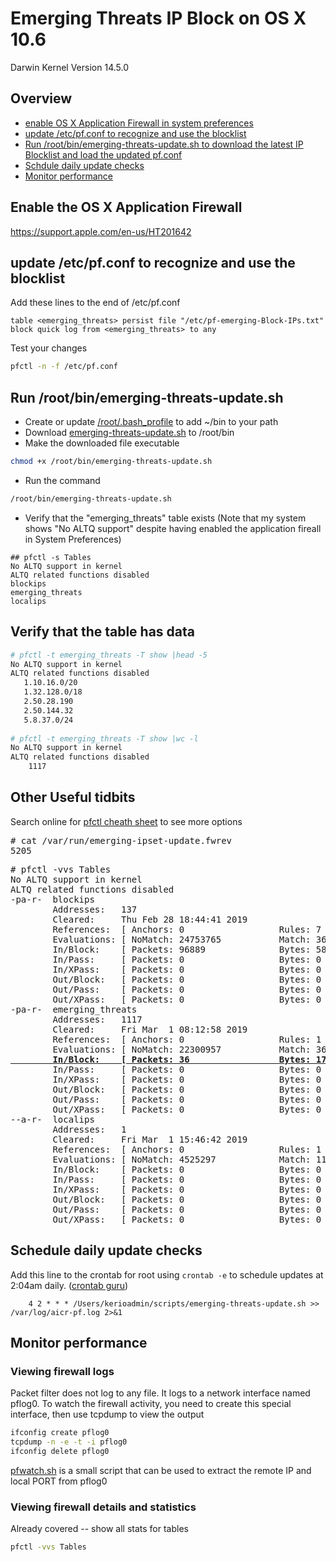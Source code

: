 # Emerging Threats IP Block on OS X 10.6 
Darwin Kernel Version 14.5.0

## Overview
  * [enable OS X Application Firewall in system preferences](#enable-the-os-x-application-firewall)
  * [update /etc/pf.conf to recognize and use the blocklist](#update-etcpfconf-to-recognize-and-use-the-blocklist)
  * [Run /root/bin/emerging-threats-update.sh to download the latest IP Blocklist and load the updated pf.conf](#run-rootbinemerging-threats-updatesh)
  * [Schdule daily update checks](#schedule-daily-update-checks)
  * [Monitor performance](#monitor-performance)

## Enable the OS X Application Firewall
  https://support.apple.com/en-us/HT201642
  
## update /etc/pf.conf to recognize and use the blocklist
Add these lines to the end of /etc/pf.conf
```
table <emerging_threats> persist file "/etc/pf-emerging-Block-IPs.txt"
block quick log from <emerging_threats> to any
```

Test your changes
```bash
pfctl -n -f /etc/pf.conf
```

## Run /root/bin/emerging-threats-update.sh
* Create or update [/root/.bash_profile](https://github.com/mmccarn/KerioMailServer/blob/master/root/.bash_profile) to add ~/bin to your path
* Download [emerging-threats-update.sh](https://github.com/mmccarn/KerioMailServer/blob/master/root/bin/emerging-threats-update.sh) to /root/bin
* Make the downloaded file executable
```bash
chmod +x /root/bin/emerging-threats-update.sh
```
* Run the command
```bash
/root/bin/emerging-threats-update.sh
```
* Verify that the "emerging_threats" table exists (Note that my system shows "No ALTQ support" despite having enabled the application fireall in System Preferences)
```
## pfctl -s Tables
No ALTQ support in kernel
ALTQ related functions disabled
blockips
emerging_threats
localips
```
## Verify that the table has data
```bash
# pfctl -t emerging_threats -T show |head -5
No ALTQ support in kernel
ALTQ related functions disabled
   1.10.16.0/20
   1.32.128.0/18
   2.50.28.190
   2.50.144.32
   5.8.37.0/24
 
# pfctl -t emerging_threats -T show |wc -l
No ALTQ support in kernel
ALTQ related functions disabled
    1117
```
## Other Useful tidbits
Search online for [pfctl cheath sheet](https://gist.github.com/tracphil/4353170) to see more options
<pre># cat /var/run/emerging-ipset-update.fwrev
5205</pre>

<pre># pfctl -vvs Tables
No ALTQ support in kernel
ALTQ related functions disabled
-pa-r-  blockips
        Addresses:   137
        Cleared:     Thu Feb 28 18:44:41 2019
        References:  [ Anchors: 0                  Rules: 7                  ]
        Evaluations: [ NoMatch: 24753765           Match: 362215             ]
        In/Block:    [ Packets: 96889              Bytes: 5836259            ]
        In/Pass:     [ Packets: 0                  Bytes: 0                  ]
        In/XPass:    [ Packets: 0                  Bytes: 0                  ]
        Out/Block:   [ Packets: 0                  Bytes: 0                  ]
        Out/Pass:    [ Packets: 0                  Bytes: 0                  ]
        Out/XPass:   [ Packets: 0                  Bytes: 0                  ]
-pa-r-  emerging_threats
        Addresses:   1117
        Cleared:     Fri Mar  1 08:12:58 2019
        References:  [ Anchors: 0                  Rules: 1                  ]
        Evaluations: [ NoMatch: 22300957           Match: 36                 ]<u><b>
        In/Block:    [ Packets: 36                 Bytes: 1720               ]</b></u>
        In/Pass:     [ Packets: 0                  Bytes: 0                  ]
        In/XPass:    [ Packets: 0                  Bytes: 0                  ]
        Out/Block:   [ Packets: 0                  Bytes: 0                  ]
        Out/Pass:    [ Packets: 0                  Bytes: 0                  ]
        Out/XPass:   [ Packets: 0                  Bytes: 0                  ]
--a-r-  localips
        Addresses:   1
        Cleared:     Fri Mar  1 15:46:42 2019
        References:  [ Anchors: 0                  Rules: 1                  ]
        Evaluations: [ NoMatch: 4525297            Match: 11511364           ]
        In/Block:    [ Packets: 0                  Bytes: 0                  ]
        In/Pass:     [ Packets: 0                  Bytes: 0                  ]
        In/XPass:    [ Packets: 0                  Bytes: 0                  ]
        Out/Block:   [ Packets: 0                  Bytes: 0                  ]
        Out/Pass:    [ Packets: 0                  Bytes: 0                  ]
        Out/XPass:   [ Packets: 0                  Bytes: 0                  ]
</pre>

## Schedule daily update checks
Add this line to the crontab for root using ```crontab -e``` to schedule updates at 2:04am daily.  ([crontab guru](https://crontab.guru/#4_2_*_*_*))
```
    4 2 * * * /Users/kerioadmin/scripts/emerging-threats-update.sh >> /var/log/aicr-pf.log 2>&1
```
## Monitor performance
### Viewing firewall logs
Packet filter does not log to any file. It logs to a network interface named pflog0.  To watch the firewall activity, you need to create this special interface, then use tcpdump to view the output
```bash
ifconfig create pflog0
tcpdump -n -e -t -i pflog0
ifconfig delete pflog0
```

[pfwatch.sh](https://github.com/mmccarn/KerioMailServer/blob/master/root/bin/pf-watch.sh) is a small script that can be used to extract the remote IP and local PORT from pflog0

### Viewing firewall details and statistics

Already covered -- show all stats for tables
```bash
pfctl -vvs Tables
```
